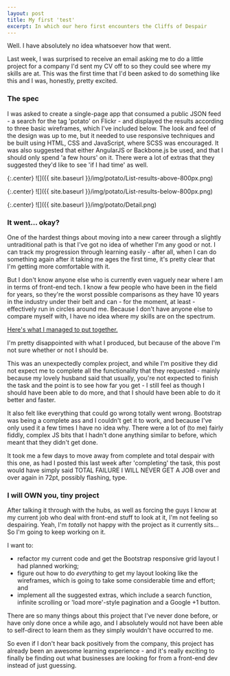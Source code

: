 ```yaml
---
layout: post
title: My first 'test'
excerpt: In which our hero first encounters the Cliffs of Despair
---
```


Well. I have absolutely no idea whatsoever how that went.

Last week, I was surprised to receive an email asking me to do a little project for a company I'd sent my CV off to so they could see where my skills are at. This was the first time that I'd been asked to do something like this and I was, honestly, pretty excited.


### The spec

I was asked to create a single-page app that consumed a public JSON feed - a search for the tag 'potato' on Flickr - and displayed the results according to three basic wireframes, which I've included below. The look and feel of the design was up to me, but it needed to use responsive techniques and be built using HTML, CSS and JavaScript, where SCSS was encouraged. It was also suggested that either AngularJS or Backbone.js be used, and that I should only spend 'a few hours' on it. There were a lot of extras that they suggested they'd like to see 'if I had time' as well.

{:.center}
![]({{ site.baseurl }}/img/potato/List-results-above-800px.png)

{:.center}
![]({{ site.baseurl }}/img/potato/List-results-below-800px.png)

{:.center}
![]({{ site.baseurl }}/img/potato/Detail.png)


### It went... okay?

One of the hardest things about moving into a new career through a slightly untraditional path is that I've got no idea of whether I'm any good or not. I can track my progression through learning easily - after all, when I can do something again after it taking me ages the first time, it's pretty clear that I'm getting more comfortable with it.

But I don't know anyone else who is currently even vaguely near where I am in terms of front-end tech. I know a few people who have been in the field for years, so they're the worst possible comparisons as they have 10 years in the industry under their belt and can - for the moment, at least - effectively run in circles around me. Because I don't have anyone else to compare myself with, I have no idea where my skills are on the spectrum.

[Here's what I managed to put together.](http://brooke-balza-potato-project.herokuapp.com/)

I'm pretty disappointed with what I produced, but because of the above I'm not sure whether or not I should be. 

This was an unexpectedly complex project, and while I'm positive they did not expect me to complete all the functionality that they requested - mainly because my lovely husband said that usually, you're not expected to finish the task and the point is to see how far you get - I still feel as though I should have been able to do more, and that I should have been able to do it better and faster.

It also felt like everything that could go wrong totally went wrong. Bootstrap was being a complete ass and I couldn't get it to work, and because I've only used it a few times I have no idea why. There were a lot of (to me) fairly fiddly, complex JS bits that I hadn't done anything similar to before, which meant that they didn't get done.

It took me a few days to move away from complete and total despair with this one, as had I posted this last week after 'completing' the task, this post would have simply said TOTAL FAILURE I WILL NEVER GET A JOB over and over again in 72pt, possibly flashing, type.


### I will OWN you, tiny project

After talking it through with the hubs, as well as forcing the guys I know at my current job who deal with front-end stuff to look at it, I'm not feeling so despairing. Yeah, I'm *totally* not happy with the project as it currently sits... So I'm going to keep working on it.

I want to:

* refactor my current code and get the Bootstrap responsive grid layout I had planned working;
* figure out how to do *everything* to get my layout looking like the wireframes, which is going to take some considerable time and effort; and
* implement all the suggested extras, which include a search function, infinite scrolling or 'load more'-style pagination and a Google +1 button.

There are so many things about this project that I've never done before, or have only done once a while ago, and I absolutely would not have been able to self-direct to learn them as they simply wouldn't have occurred to me. 

So even if I don't hear back positively from the company, this project has already been an awesome learning experience - and it's really exciting to finally be finding out what businesses are looking for from a front-end dev instead of just guessing. 